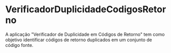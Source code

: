 # VerificadorDuplicidadeCodigosRetorno
A aplicação "Verificador de Duplicidade em Códigos de Retorno" tem como objetivo identificar códigos de retorno duplicados em um conjunto de código fonte.
